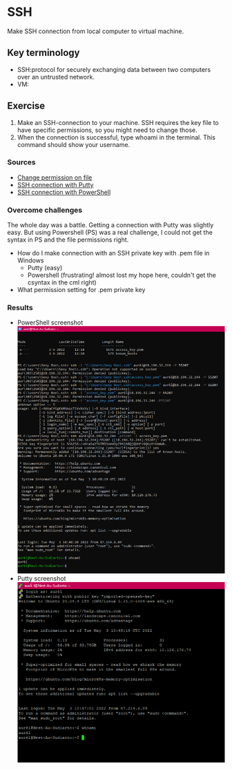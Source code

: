 # SSH
Make SSH connection from local computer to virtual machine. 

## Key terminology
- SSH:protocol for securely exchanging data between two computers over an untrusted network. 
- VM: 

## Exercise
1. Make an SSH-connection to your machine. SSH requires the key file to have specific permissions, so you might need to change those.
2. When the connection is successful, type whoami in the terminal. This command should show your username.

### Sources
- [Change permission on file](https://v2cloud.com/tutorials/how-to-change-folder-permissions-on-windows)
- [SSH connection with Putty](https://www.puttygen.com/convert-pem-to-ppk)
- [SSH connection with PowerShell](https://lazyadmin.nl/powershell/powershell-ssh/)

### Overcome challenges
The whole day was a battle. Getting a connection with Putty was slightly easy. But using Powershell (PS) was a real challenge, I could not get the syntax in PS and the file permissions right. 
- How do I make connection with an SSH private key with .pem file in Windows
  - Putty (easy)
  - Powershell (frustrating! almost lost my hope here, couldn't get the csyntax in the cml right)
- What permission setting for .pem private key

### Results
- PowerShell screenshot
![screenshot of powershell](../00_includes/powerShellProof.png)
- Putty screenshot
![screenshot of putty](../00_includes/puttyProof.png)

